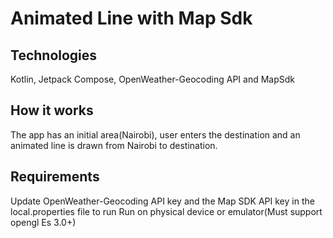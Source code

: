 # Animated Line with Map Sdk
## Technologies 
Kotlin, Jetpack Compose, OpenWeather-Geocoding API and MapSdk
## How it works 
The app has an initial area(Nairobi), user enters the destination and an animated line is drawn from Nairobi to destination.
## Requirements
Update OpenWeather-Geocoding API key and the Map SDK API key in the local.properties file to run
Run on physical device or emulator(Must support opengl Es 3.0+)
